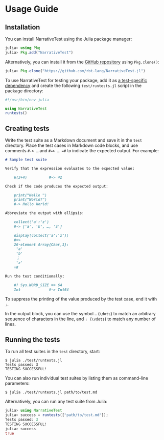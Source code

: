# Usage Guide


## Installation

You can install NarrativeTest using the Julia package manager:

```julia
julia> using Pkg
julia> Pkg.add("NarrativeTest")
```

Alternatively, you can install it from the [GitHub
repository](https://github.com/rbt-lang/NarrativeTest.jl) using `Pkg.clone()`:

```julia
julia> Pkg.clone("https://github.com/rbt-lang/NarrativeTest.jl")
```

To use NarrativeTest for testing your package, add it as [a test-specific
dependency](https://julialang.github.io/Pkg.jl/v1/creating-packages/#Adding-tests-to-the-package-1)
and create the following `test/runtests.jl` script in the package directory:

```julia
#!/usr/bin/env julia

using NarrativeTest
runtests()
```


## Creating tests

Write the test suite as a Markdown document and save it in the `test`
directory.  Place the test cases in Markdown code blocks, and use comments
`#-> …` and `#=> … =#` to indicate the expected output.  For example:

```markdown
# Sample test suite

Verify that the expression evaluates to the expected value:

    6(3+4)          #-> 42

Check if the code produces the expected output:

    print("Hello ")
    print("World!")
    #-> Hello World!

Abbreviate the output with ellipsis:

    collect('a':'z')
    #-> ['a', 'b', …, 'z']

    display(collect('a':'z'))
    #=>
    26-element Array{Char,1}:
     'a'
     'b'
     ⋮
     'z'
    =#

Run the test conditionally:

    #? Sys.WORD_SIZE == 64
    Int             #-> Int64
```

To suppress the printing of the value produced by the test case, end it with
`;`.

In the output block, you can use the symbol `…` (`\dots`) to match an arbitrary
sequence of characters in the line, and `⋮` (`\vdots`) to match any number of
lines.


## Running the tests

To run all test suites in the `test` directory, start:

```console
$ julia ./test/runtests.jl
Tests passed: 3
TESTING SUCCESSFUL!
```

You can also run individual test suites by listing them as command-line
parameters:

```console
$ julia ./test/runtests.jl path/to/test.md
```

Alternatively, you can run any test suite from Julia:

```julia
julia> using NarrativeTest
julia> success = runtests(["path/to/test.md"]);
Tests passed: 3
TESTING SUCCESSFUL!
julia> success
true
```
